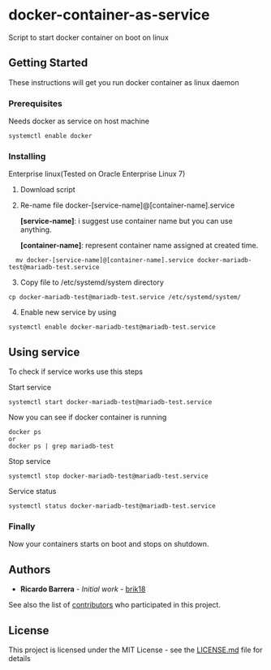 # docker-container-as-service

Script to start docker container on boot on linux

## Getting Started

These instructions will get you run docker container as linux daemon

### Prerequisites

Needs docker as service on host machine

```
systemctl enable docker
```

### Installing

Enterprise linux(Tested on Oracle Enterprise Linux 7)

1. Download script 

2. Re-name file docker-[service-name]@[container-name].service

    **[service-name]**: i suggest use container name but you can use anything.

    **[container-name]**: represent container name assigned at created time.

```
  mv docker-[service-name]@[container-name].service docker-mariadb-test@mariadb-test.service
```
3. Copy file to /etc/systemd/system directory

```
cp docker-mariadb-test@mariadb-test.service /etc/systemd/system/ 
```

4. Enable new service by using
```
systemctl enable docker-mariadb-test@mariadb-test.service
```


## Using service

To check if service works use this steps

Start service
```
systemctl start docker-mariadb-test@mariadb-test.service
```
Now you can see if docker container is running
```
docker ps 
or
docker ps | grep mariadb-test
```

Stop service
```
systemctl stop docker-mariadb-test@mariadb-test.service
```

Service status
```
systemctl status docker-mariadb-test@mariadb-test.service
```


### Finally


Now your containers starts on boot and stops on shutdown.

## Authors

* **Ricardo Barrera** - *Initial work* - [brik18](https://github.com/brik18)

See also the list of [contributors](https://github.com/your/project/contributors) who participated in this project.

## License

This project is licensed under the MIT License - see the [LICENSE.md](LICENSE.md) file for details
